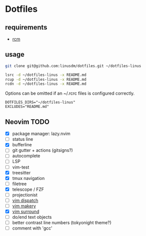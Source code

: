 # Dotfiles

## requirements

- [rcm](https://github.com/thoughtbot/rcm)

## usage

```sh
git clone git@github.com:linusdm/dotfiles.git ~/dotfiles-linus

lsrc -d ~/dotfiles-linus -x README.md
rcup -d ~/dotfiles-linus -x README.md
rcdn -d ~/dotfiles-linus -x README.md
```

Options can be omitted if an ~/.rcrc files is configured correctly.

```
DOTFILES_DIRS="~/dotfiles-linus"
EXCLUDES="README.md"
```

## Neovim TODO

- [x] package manager: lazy.nvim
- [ ] status line
- [x] bufferline
- [ ] git gutter + actions (gitsigns?)
- [ ] autocomplete
- [ ] LSP
- [ ] vim-test
- [x] treesitter
- [x] tmux navigation
- [ ] filetree
- [x] telescope / FZF
- [ ] projectionist
- [ ] [vim dispatch](https://github.com/tpope/vim-dispatch)
- [ ] [vim makery](https://github.com/igemnace/vim-makery)
- [x] [vim surround](https://github.com/tpope/vim-surround)
- [ ] do/end text objects
- [ ] better contrast line numbers (tokyonight theme?)
- [ ] comment with 'gcc'
